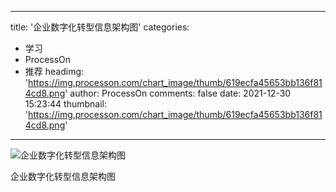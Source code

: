 
---
title: '企业数字化转型信息架构图'
categories: 
 - 学习
 - ProcessOn
 - 推荐
headimg: 'https://img.processon.com/chart_image/thumb/619ecfa45653bb136f814cd8.png'
author: ProcessOn
comments: false
date: 2021-12-30 15:23:44
thumbnail: 'https://img.processon.com/chart_image/thumb/619ecfa45653bb136f814cd8.png'
---

<div>   
<img class="thumb" alt="企业数字化转型信息架构图" src="https://img.processon.com/chart_image/thumb/619ecfa45653bb136f814cd8.png" referrerpolicy="no-referrer">
<p>企业数字化转型信息架构图</p>  
</div>
            